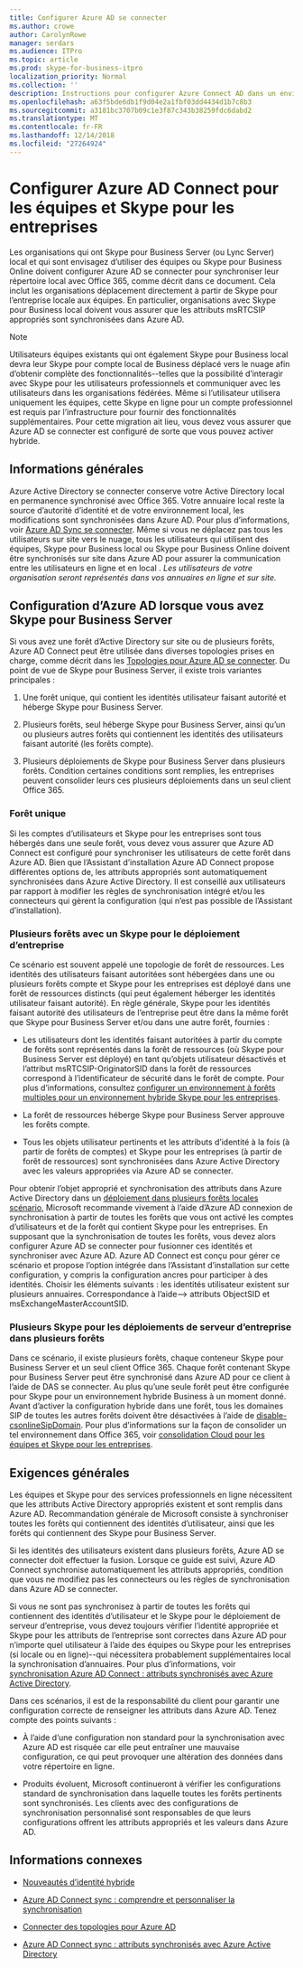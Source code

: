 ```yaml
---
title: Configurer Azure AD se connecter
ms.author: crowe
author: CarolynRowe
manager: serdars
ms.audience: ITPro
ms.topic: article
ms.prod: skype-for-business-itpro
localization_priority: Normal
ms.collection: ''
description: Instructions pour configurer Azure Connect AD dans un environnement hybride.
ms.openlocfilehash: a63f5bde6db1f9d04e2a1fbf03dd4434d1b7c8b3
ms.sourcegitcommit: a3181bc3707b09c1e3f87c343b38259fdc6dabd2
ms.translationtype: MT
ms.contentlocale: fr-FR
ms.lasthandoff: 12/14/2018
ms.locfileid: "27264924"
---
```

# <a name="configure-azure-ad-connect-for-teams-and-skype-for-business"></a>Configurer Azure AD Connect pour les équipes et Skype pour les entreprises
 
Les organisations qui ont Skype pour Business Server (ou Lync Server) local et qui sont envisagez d’utiliser des équipes ou Skype pour Business Online doivent configurer Azure AD se connecter pour synchroniser leur répertoire local avec Office 365, comme décrit dans ce document.  Cela inclut les organisations déplacement directement à partir de Skype pour l’entreprise locale aux équipes. En particulier, organisations avec Skype pour Business local doivent vous assurer que les attributs msRTCSIP appropriés sont synchronisées dans Azure AD. 

> [!NOTE]
> Utilisateurs équipes existants qui ont également Skype pour Business local devra leur Skype pour compte local de Business déplacé vers le nuage afin d’obtenir complète des fonctionnalités--telles que la possibilité d’interagir avec Skype pour les utilisateurs professionnels et communiquer avec les utilisateurs dans les organisations fédérées. Même si l’utilisateur utilisera uniquement les équipes, cette Skype en ligne pour un compte professionnel est requis par l’infrastructure pour fournir des fonctionnalités supplémentaires.  Pour cette migration ait lieu, vous devez vous assurer que Azure AD se connecter est configuré de sorte que vous pouvez activer hybride.
 

## <a name="background-information"></a>Informations générales

Azure Active Directory se connecter conserve votre Active Directory local en permanence synchronisé avec Office 365.  Votre annuaire local reste la source d’autorité d’identité et de votre environnement local, les modifications sont synchronisées dans Azure AD. Pour plus d’informations, voir [Azure AD Sync se connecter](https://docs.microsoft.com/en-us/azure/active-directory/hybrid/how-to-connect-sync-whatis).  Même si vous ne déplacez pas tous les utilisateurs sur site vers le nuage, tous les utilisateurs qui utilisent des équipes, Skype pour Business local ou Skype pour Business Online doivent être synchronisés sur site dans Azure AD pour assurer la communication entre les utilisateurs en ligne et en local . *Les utilisateurs de votre organisation seront représentés dans vos annuaires en ligne et sur site.*


## <a name="configuring-azure-ad-when-you-have-skype-for-business-server"></a>Configuration d’Azure AD lorsque vous avez Skype pour Business Server 

Si vous avez une forêt d’Active Directory sur site ou de plusieurs forêts, Azure AD Connect peut être utilisée dans diverses topologies prises en charge, comme décrit dans les [Topologies pour Azure AD se connecter](https://docs.microsoft.com/en-us/azure/active-directory/hybrid/plan-connect-topologies).  Du point de vue de Skype pour Business Server, il existe trois variantes principales : 

1. Une forêt unique, qui contient les identités utilisateur faisant autorité et héberge Skype pour Business Server. 

2. Plusieurs forêts, seul héberge Skype pour Business Server, ainsi qu’un ou plusieurs autres forêts qui contiennent les identités des utilisateurs faisant autorité (les forêts compte). 

3. Plusieurs déploiements de Skype pour Business Server dans plusieurs forêts. Condition certaines conditions sont remplies, les entreprises peuvent consolider leurs ces plusieurs déploiements dans un seul client Office 365.

### <a name="single-forest"></a>Forêt unique 

Si les comptes d’utilisateurs et Skype pour les entreprises sont tous hébergés dans une seule forêt, vous devez vous assurer que Azure AD Connect est configuré pour synchroniser les utilisateurs de cette forêt dans Azure AD.  Bien que l’Assistant d’installation Azure AD Connect propose différentes options de, les attributs appropriés sont automatiquement synchronisées dans Azure Active Directory. Il est conseillé aux utilisateurs par rapport à modifier les règles de synchronisation intégré et/ou les connecteurs qui gèrent la configuration (qui n’est pas possible de l’Assistant d’installation).  

### <a name="multiple-forests-with-one-skype-for-business-deployment"></a>Plusieurs forêts avec un Skype pour le déploiement d’entreprise 

Ce scénario est souvent appelé une topologie de forêt de ressources. Les identités des utilisateurs faisant autoritées sont hébergées dans une ou plusieurs forêts compte et Skype pour les entreprises est déployé dans une forêt de ressources distincts (qui peut également héberger les identités utilisateur faisant autorité). En règle générale, Skype pour les identités faisant autorité des utilisateurs de l’entreprise peut être dans la même forêt que Skype pour Business Server et/ou dans une autre forêt, fournies : 

- Les utilisateurs dont les identités faisant autoritées à partir du compte de forêts sont représentés dans la forêt de ressources (où Skype pour Business Server est déployé) en tant qu’objets utilisateur désactivés et l’attribut msRTCSIP-OriginatorSID dans la forêt de ressources correspond à l’identificateur de sécurité dans le forêt de compte. Pour plus d’informations, consultez [configurer un environnement à forêts multiples pour un environnement hybride Skype pour les entreprises](configure-a-multi-forest-environment-for-hybrid.md).

- La forêt de ressources héberge Skype pour Business Server approuve les forêts compte.  

- Tous les objets utilisateur pertinents et les attributs d’identité à la fois (à partir de forêts de comptes) et Skype pour les entreprises (à partir de forêt de ressources) sont synchronisées dans Azure Active Directory avec les valeurs appropriées via Azure AD se connecter.  

 Pour obtenir l’objet approprié et synchronisation des attributs dans Azure Active Directory dans un [déploiement dans plusieurs forêts locales scénario](configure-a-multi-forest-environment-for-hybrid.md), Microsoft recommande vivement à l’aide d’Azure AD connexion de synchronisation à partir de toutes les forêts que vous ont activé les comptes d’utilisateurs et de la forêt qui contient Skype pour les entreprises.  En supposant que la synchronisation de toutes les forêts, vous devez alors configurer Azure AD se connecter pour fusionner ces identités et synchroniser avec Azure AD. Azure AD Connect est conçu pour gérer ce scénario et propose l’option intégrée dans l’Assistant d’installation sur cette configuration, y compris la configuration ancres pour participer à des identités.  Choisir les éléments suivants : les identités utilisateur existent sur plusieurs annuaires. Correspondance à l’aide--> attributs ObjectSID et msExchangeMasterAccountSID.


### <a name="multiple-skype-for-business-server-deployments-in-multiple-forests"></a>Plusieurs Skype pour les déploiements de serveur d’entreprise dans plusieurs forêts 

Dans ce scénario, il existe plusieurs forêts, chaque conteneur Skype pour Business Server et un seul client Office 365.  Chaque forêt contenant Skype pour Business Server peut être synchronisé dans Azure AD pour ce client à l’aide de DAS se connecter. Au plus qu’une seule forêt peut être configurée pour Skype pour un environnement hybride Business à un moment donné. Avant d’activer la configuration hybride dans une forêt, tous les domaines SIP de toutes les autres forêts doivent être désactivées à l’aide de [disable-csonlineSipDomain](https://docs.microsoft.com/en-us/powershell/module/skype/disable-csonlinesipdomain). Pour plus d’informations sur la façon de consolider un tel environnement dans Office 365, voir [consolidation Cloud pour les équipes et Skype pour les entreprises](cloud-consolidation.md).

## <a name="general-requirements"></a>Exigences générales 

Les équipes et Skype pour des services professionnels en ligne nécessitent que les attributs Active Directory appropriés existent et sont remplis dans Azure AD.  Recommandation générale de Microsoft consiste à synchroniser toutes les forêts qui contiennent des identités d’utilisateur, ainsi que les forêts qui contiennent des Skype pour Business Server.

 Si les identités des utilisateurs existent dans plusieurs forêts, Azure AD se connecter doit effectuer la fusion. Lorsque ce guide est suivi, Azure AD Connect synchronise automatiquement les attributs appropriés, condition que vous ne modifiez pas les connecteurs ou les règles de synchronisation dans Azure AD se connecter. 
  
Si vous ne sont pas synchronisez à partir de toutes les forêts qui contiennent des identités d’utilisateur et le Skype pour le déploiement de serveur d’entreprise, vous devez toujours vérifier l’identité appropriée et Skype pour les attributs de l’entreprise sont correctes dans Azure AD pour n’importe quel utilisateur à l’aide des équipes ou Skype pour les entreprises (si locale ou en ligne)--qui nécessitera probablement supplémentaires local la synchronisation d’annuaires. Pour plus d’informations, voir [synchronisation Azure AD Connect : attributs synchronisés avec Azure Active Directory](https://docs.microsoft.com/en-us/azure/active-directory/hybrid/reference-connect-sync-attributes-synchronized).

Dans ces scénarios, il est de la responsabilité du client pour garantir une configuration correcte de renseigner les attributs dans Azure AD. Tenez compte des points suivants : 

- À l’aide d’une configuration non standard pour la synchronisation avec Azure AD est risquée car elle peut entraîner une mauvaise configuration, ce qui peut provoquer une altération des données dans votre répertoire en ligne.

- Produits évoluent, Microsoft continueront à vérifier les configurations standard de synchronisation dans laquelle toutes les forêts pertinents sont synchronisés. Les clients avec des configurations de synchronisation personnalisé sont responsables de que leurs configurations offrent les attributs appropriés et les valeurs dans Azure AD. 

## <a name="related-information"></a>Informations connexes

- [Nouveautés d’identité hybride](https://docs.microsoft.com/en-us/azure/active-directory/hybrid/whatis-hybrid-identity?toc=%2Fen-us%2Fazure%2Factive-directory%2Fhybrid%2FTOC.json&bc=%2Fen-us%2Fazure%2Fbread%2Ftoc.json)

- [Azure AD Connect sync : comprendre et personnaliser la synchronisation](https://docs.microsoft.com/en-us/azure/active-directory/hybrid/how-to-connect-sync-whatis)

- [Connecter des topologies pour Azure AD](https://docs.microsoft.com/en-us/azure/active-directory/hybrid/plan-connect-topologies)

- [Azure AD Connect sync : attributs synchronisés avec Azure Active Directory](https://docs.microsoft.com/en-us/azure/active-directory/hybrid/reference-connect-sync-attributes-synchronized)
